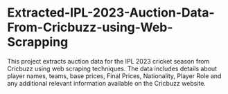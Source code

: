 # Extracted-IPL-2023-Auction-Data-From-Cricbuzz-using-Web-Scrapping
This project extracts auction data for the IPL 2023 cricket season from Cricbuzz using web scraping techniques. The data includes details about player names, teams, base prices, Final Prices, Nationality, Player Role and any additional relevant information available on the Cricbuzz website.
